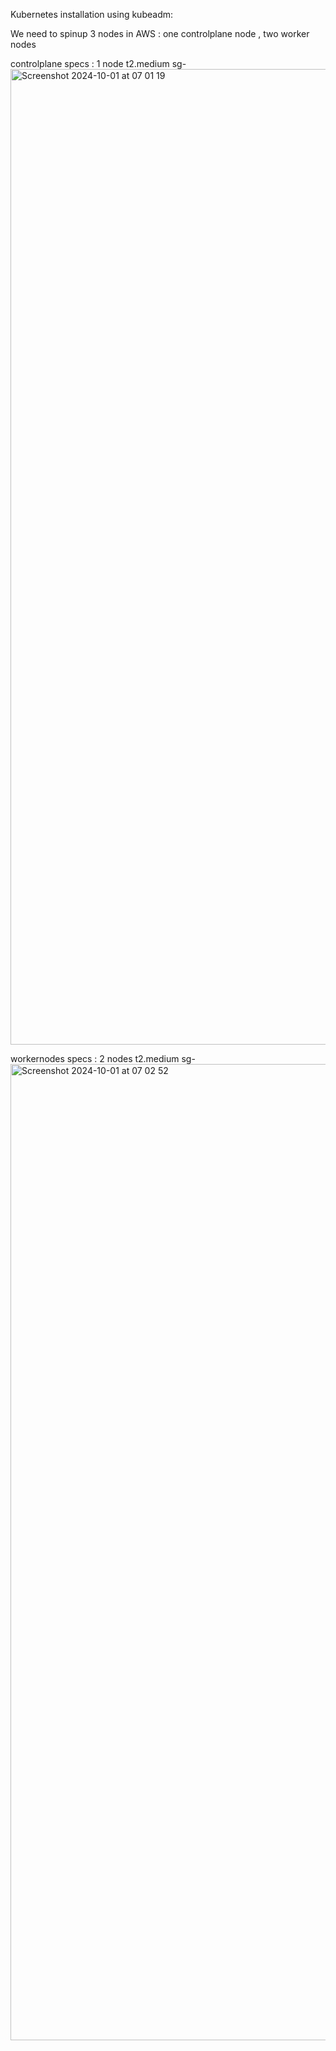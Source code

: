 Kubernetes installation using kubeadm:

We need to spinup 3 nodes in AWS : one controlplane node , two worker nodes

controlplane specs : 1 node
t2.medium
sg- 
<img width="1561" alt="Screenshot 2024-10-01 at 07 01 19" src="https://github.com/user-attachments/assets/909f03bb-4344-4f89-973b-d4b583e37fae">

workernodes specs : 2 nodes
t2.medium
sg-
<img width="1562" alt="Screenshot 2024-10-01 at 07 02 52" src="https://github.com/user-attachments/assets/183f0f84-84d4-4517-8230-1182512b4450">


